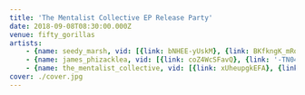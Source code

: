 ```yaml
---
title: 'The Mentalist Collective EP Release Party'
date: 2018-09-08T08:30:00.000Z
venue: fifty_gorillas
artists:
    - {name: seedy_marsh, vid: [{link: bNHEE-yUskM}, {link: BKfkngK_mRo}]}
    - {name: james_phizacklea, vid: [{link: coZ4WcSFavQ}, {link: '-TN0433t03M'}]}
    - {name: the_mentalist_collective, vid: [{link: xUheupgkEFA}, {link: MqCGz0wNFW8}, {link: NOGHONiHwnw}, {link: '-WcVgTAC5tM'}, {link: GteapNeebHY}]}
cover: ./cover.jpg
---
```

